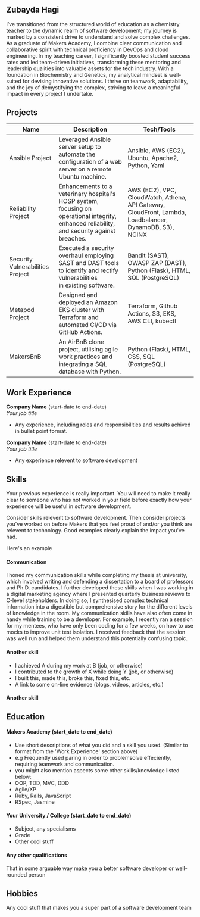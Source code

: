 ## Zubayda Hagi

I’ve transitioned from the structured world of education as a chemistry teacher to the dynamic realm of software development; my journey is marked by a consistent drive to understand and solve complex challenges. As a graduate of Makers Academy, I combine clear communication and collaborative spirit with technical proficiency in DevOps and cloud engineering. In my teaching career, I significantly boosted student success rates and led team-driven initiatives, transforming these mentoring and leadership qualities into valuable assets for the tech industry. With a foundation in Biochemistry and Genetics, my analytical mindset is well-suited for devising innovative solutions. I thrive on teamwork, adaptability, and the joy of demystifying the complex, striving to leave a meaningful impact in every project I undertake.

## Projects
 
| Name                    | Description                                                                                             | Tech/Tools                                      |
|-------------------------|---------------------------------------------------------------------------------------------------------|-------------------------------------------------|
| Ansible Project         | Leveraged Ansible server setup to automate the configuration of a web server on a remote Ubuntu machine. | Ansible, AWS (EC2), Ubuntu, Apache2, Python, Yaml|
| Reliability Project     | Enhancements to a veterinary hospital's HOSP system, focusing on operational integrity,<br>enhanced reliability, and security against breaches. | AWS (EC2), VPC, CloudWatch, Athena, API Gateway, CloudFront, Lambda, Loadbalancer, DynamoDB, S3), NGINX |
| Security Vulnerabilities Project | Executed a security overhaul employing SAST and DAST tools to identify and rectify vulnerabilities<br>in existing software. | Bandit (SAST), OWASP ZAP (DAST), Python (Flask), HTML, SQL (PostgreSQL) |
| Metapod Project         | Designed and deployed an Amazon EKS cluster with Terraform and automated CI/CD via GitHub Actions.       | Terraform, Github Actions, S3, EKS, AWS CLI, kubectl |
| MakersBnB               | An AirBnB clone project, utilising agile work practices and integrating a SQL database with Python.      | Python (Flask), HTML, CSS, SQL (PostgreSQL)     |


## Work Experience

**Company Name** (start-date to end-date)  
_Your job title_

- Any experience, including roles and responsibilities and results achived in bullet point format.

**Company Name** (start-date to end-date)  
_Your job title_

- Any experience relevent to software development

## Skills

Your previous experience is really important. You will need to make it really clear to someone who has not worked in your field before exactly how your experience will be useful in software development.

Consider skills relevent to software development. Then consider projects you've worked on before Makers that you feel proud of and/or you think are relevent to technology. Good examples clearly explain the impact you've had. 


Here's an example

#### Communication
I honed my communication skills while completing my thesis at university, which involved writing and defending a dissertation to a board of professors and Ph.D. candidates. I further developed these skills when I was working in a digital marketing agency where I presented quarterly business reviews to C-level stakeholders. In doing so, I synthesised complex technical information into a digestible but comprehensive story for the different levels of knowledge in the room. My communication skills have also often come in handy while training to be a developer. For example, I recently ran a session for my mentees, who have only been coding for a few weeks, on how to use mocks to improve unit test isolation. I received feedback that the session was well run and helped them understand this potentially confusing topic.

#### Another skill

- I achieved A during my work at B (job, or otherwise)
- I contributed to the growth of X while doing Y (job, or otherwise)
- I built this, made this, broke this, fixed this, etc.
- A link to some on-line evidence (blogs, videos, articles, etc.)

#### Another skill


## Education

#### Makers Academy (start_date to end_date)
- Use short descriptions of what you did and a skill you used. (Similar to format from the 'Work Experience' section above)
- e.g Frequently used paring in order to problemsolve effeciently, requiring teamwork and communication.
- you might also mention aspects some other skills/knowledge listed below: 
- OOP, TDD, MVC, DDD
- Agile/XP
- Ruby, Rails, JavaScript
- RSpec, Jasmine

#### Your University / College (start_date to end_date)

- Subject, any specialisms
- Grade
- Other cool stuff

#### Any other qualifications

That in some arguable way make you a better software developer or well-rounded person

## Hobbies

Any cool stuff that makes you a super part of a software development team
